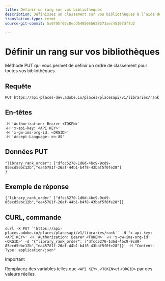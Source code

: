 ```yaml
---
title: Définir un rang sur vos bibliothèques
description: Définissez un classement sur vos bibliothèques à l’aide de l’API REST Places.
translation-type: tm+mt
source-git-commit: 5a0705f02c8ecd540506b628371aec45107df7b2

---
```



# Définir un rang sur vos bibliothèques

Méthode PUT qui vous permet de définir un ordre de classement pour toutes vos bibliothèques.

## Requête

`PUT https://api-places-dev.adobe.io/places/placesapi/v1/libraries/rank`

## En-têtes

```-H Content-Type: application/json'
-H 'Authorization: Bearer <TOKEN>`  
-H 'x-api-key: <API KEY>'  
-H 'x-gw-ims-org-id: <ORGID>'  
-H 'Accept-Language: en-US'
```

## Données PUT

```
"library_rank_order": ["dfcc5270-1d6d-4bc9-9cd9-85ecd5ebc12b","ea45781f-26af-44b1-b4f8-43baf5f0fe28"]  
}
```

## Exemple de réponse

```
{"library_rank_order" ["dfcc5270-1d6d-4bc9-9cd9-85ecd5ebc12b","ea45781f-26af-44b1-b4f8-43baf5f0fe28"]}
```

## CURL, commande

```
curl -X PUT `'https://api-places.adobe.io/places/placesapi/v1/libraries/rank'` -H 'x-api-key: <API KEY>' -H 'Authorization: Bearer <TOKEN>' -H 'x-gw-ims-org-id: <ORGID>' -d '{"library_rank_order": ["dfcc5270-1d6d-4bc9-9cd9-85ecd5ebc12b","ea45781f-26af-44b1-b4f8-43baf5f0fe28"]}' -H "Content-Type: application/json"
```

>[!IMPORTANT]
>
>Remplacez des variables telles que `<API KEY>`, `<TOKEN>`et `<ORGID>` par des valeurs réelles.

